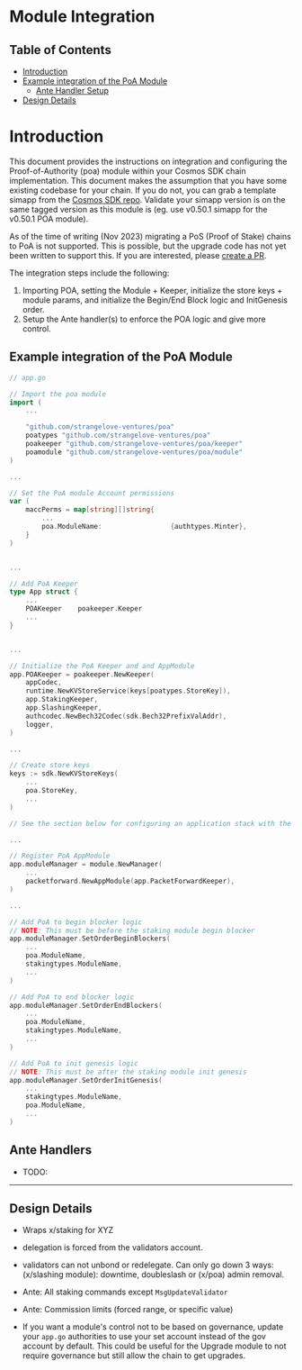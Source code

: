 # Module Integration

## Table of Contents
* [Introduction](#introduction)
* [Example integration of the PoA Module](#example-integration-of-the-poa-module)
    * [Ante Handler Setup](#ante-handlers)
* [Design Details](#design-details)

# Introduction

This document provides the instructions on integration and configuring the Proof-of-Authority (poa) module within your Cosmos SDK chain implementation. This document makes the assumption that you have some existing codebase for your chain. If you do not, you can grab a template simapp from the [Cosmos SDK repo](https://github.com/cosmos/cosmos-sdk/tree/main/simapp). Validate your simapp version is on the same tagged version as this module is (eg. use v0.50.1 simapp for the v0.50.1 POA module).

As of the time of writing (Nov 2023) migrating a PoS (Proof of Stake) chains to PoA is not supported. This is possible, but the upgrade code has not yet been written to support this. If you are interested, please [create a PR](https://github.com/strangelove-ventures/poa/pulls).

The integration steps include the following:
1. Importing POA, setting the Module + Keeper, initialize the store keys + module params, and initialize the Begin/End Block logic and InitGenesis order.
2. Setup the Ante handler(s) to enforce the POA logic and give more control.


## Example integration of the PoA Module

```go
// app.go

// Import the poa module
import (
    ...

	"github.com/strangelove-ventures/poa"
	poatypes "github.com/strangelove-ventures/poa"
	poakeeper "github.com/strangelove-ventures/poa/keeper"
	poamodule "github.com/strangelove-ventures/poa/module"
)

...

// Set the PoA module Account permissions
var (
    maccPerms = map[string][]string{
		...
		poa.ModuleName:                 {authtypes.Minter},
	}
)


...

// Add PoA Keeper
type App struct {
	...
	POAKeeper    poakeeper.Keeper
	...
}


...

// Initialize the PoA Keeper and and AppModule
app.POAKeeper = poakeeper.NewKeeper(
    appCodec,
    runtime.NewKVStoreService(keys[poatypes.StoreKey]),
    app.StakingKeeper,
    app.SlashingKeeper,
    authcodec.NewBech32Codec(sdk.Bech32PrefixValAddr),
    logger,
)

...

// Create store keys
keys := sdk.NewKVStoreKeys(
    ...
    poa.StoreKey,
    ...
)

// See the section below for configuring an application stack with the PoA

...

// Register PoA AppModule
app.moduleManager = module.NewManager(
    ...
    packetforward.NewAppModule(app.PacketForwardKeeper),
)

...

// Add PoA to begin blocker logic
// NOTE: This must be before the staking module begin blocker
app.moduleManager.SetOrderBeginBlockers(
    ...
    poa.ModuleName,
    stakingtypes.ModuleName,
    ...
)

// Add PoA to end blocker logic
app.moduleManager.SetOrderEndBlockers(
    ...
    poa.ModuleName,
    stakingtypes.ModuleName,
    ...
)

// Add PoA to init genesis logic
// NOTE: This must be after the staking module init genesis
app.moduleManager.SetOrderInitGenesis(
    ...
    stakingtypes.ModuleName,
    poa.ModuleName,
    ...
)
```

## Ante Handlers
- TODO:



----


## Design Details
- Wraps x/staking for XYZ
- delegation is forced from the validators account.
- validators can not unbond or redelegate. Can only go down 3 ways: (x/slashing module): downtime, doubleslash or (x/poa) admin removal.

- Ante: All staking commands except `MsgUpdateValidator`
- Ante: Commission limits (forced range, or specific value)

- If you want a module's control not to be based on governance, update your `app.go` authorities to use your set account instead of the gov account by default. This could be useful for the Upgrade module to not require governance but still allow the chain to get upgrades.